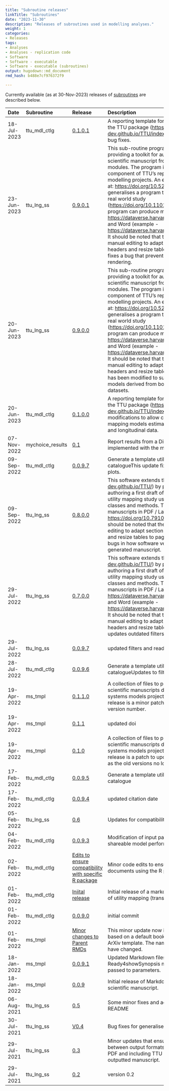 ```yaml
---
title: "Subroutine releases"
linkTitle: "Subroutines"
date: "2023-11-30"
description: "Releases of subroutines used in modelling analyses."
weight: 1
categories: 
- Releases
tags: 
- Analyses
- Analyses - replication code
- Software
- Software - executable 
- Software - executable (subroutines)
output: hugodown::md_document
rmd_hash: b488e7cf976372f9

---
```


Currently available (as at 30-Nov-2023) releases of [subroutines](/docs/model/analyses/reporting-templates/) are described below.

<html>


<body>






<div id="header">




</div>


<table class="table table-hover table-condensed" style="margin-left: auto; margin-right: auto;">
<thead>
<tr>
<th style="text-align:left;">
Date
</th>
<th style="text-align:left;">
Subroutine
</th>
<th style="text-align:left;">
Release
</th>
<th style="text-align:left;">
Description
</th>
</tr>
</thead>
<tbody>
<tr>
<td style="text-align:left;">
18-Jul-2023
</td>
<td style="text-align:left;">
ttu_mdl_ctlg
</td>
<td style="text-align:left;">
<a href="https://github.com/ready4-dev/ttu_mdl_ctlg/releases/tag/v0.1.0.1" style="     ">0.1.0.1</a>
</td>
<td style="text-align:left;">
A reporting template for utility mapping models created using the TTU
package (<a href="https://ready4-dev.github.io/TTU/index.html" class="uri">https://ready4-dev.github.io/TTU/index.html</a>). This
release includes minor bug fixes.
</td>
</tr>
<tr>
<td style="text-align:left;">
23-Jun-2023
</td>
<td style="text-align:left;">
ttu_lng_ss
</td>
<td style="text-align:left;">
<a href="https://github.com/ready4-dev/ttu_lng_ss/releases/tag/v0.9.0.1" style="     ">0.9.0.1</a>
</td>
<td style="text-align:left;">
This sub-routine program extends the R package TTU by providing a
toolkit for automatically authoring a first draft of a scientific
manuscript from results generated by TTU modules. The program is
intended for use and as the last component of TTU’s reporting workflow
for utility mapping modelling projects. An example of this workflow is
available at: <a href="https://doi.org/10.5281/zenodo.6116077" class="uri">https://doi.org/10.5281/zenodo.6116077</a> . This program
generalises a program that produced the manuscript for a real world
study (<a href="https://doi.org/10.1101/2021.07.07.21260129" class="uri">https://doi.org/10.1101/2021.07.07.21260129</a>). The
program can produce manuscripts in PDF / LaTex (example - <a href="https://dataverse.harvard.edu/api/access/datafile/4957407" class="uri">https://dataverse.harvard.edu/api/access/datafile/4957407</a>)
and Word (example - <a href="https://dataverse.harvard.edu/api/access/datafile/4957416" class="uri">https://dataverse.harvard.edu/api/access/datafile/4957416</a>).
It should be noted that the Word output requires some manual editing to
adapt section numbering, modify table headers and resize tables to page
boundaries.This release fixes a bug that prevented the previous version
from rendering.
</td>
</tr>
<tr>
<td style="text-align:left;">
20-Jun-2023
</td>
<td style="text-align:left;">
ttu_lng_ss
</td>
<td style="text-align:left;">
<a href="https://github.com/ready4-dev/ttu_lng_ss/releases/tag/v0.9.0.0" style="     ">0.9.0.0</a>
</td>
<td style="text-align:left;">
This sub-routine program extends the R package TTU by providing a
toolkit for automatically authoring a first draft of a scientific
manuscript from results generated by TTU modules. The program is
intended for use and as the last component of TTU’s reporting workflow
for utility mapping modelling projects. An example of this workflow is
available at: <a href="https://doi.org/10.5281/zenodo.6116077" class="uri">https://doi.org/10.5281/zenodo.6116077</a> . This program
generalises a program that produced the manuscript for a real world
study (<a href="https://doi.org/10.1101/2021.07.07.21260129" class="uri">https://doi.org/10.1101/2021.07.07.21260129</a>). The
program can produce manuscripts in PDF / LaTex (example - <a href="https://dataverse.harvard.edu/api/access/datafile/4957407" class="uri">https://dataverse.harvard.edu/api/access/datafile/4957407</a>)
and Word (example - <a href="https://dataverse.harvard.edu/api/access/datafile/4957416" class="uri">https://dataverse.harvard.edu/api/access/datafile/4957416</a>).
It should be noted that the Word output requires some manual editing to
adapt section numbering, modify table headers and resize tables to page
boundaries.This release has been modified to support the reporting of
utility mapping models derived from both cross-sectional and
longitudinal datasets.
</td>
</tr>
<tr>
<td style="text-align:left;">
20-Jun-2023
</td>
<td style="text-align:left;">
ttu_mdl_ctlg
</td>
<td style="text-align:left;">
<a href="https://github.com/ready4-dev/ttu_mdl_ctlg/releases/tag/v0.1.0.0" style="     ">0.1.0.0</a>
</td>
<td style="text-align:left;">
A reporting template for utility mapping models created using the TTU
package (<a href="https://ready4-dev.github.io/TTU/index.html" class="uri">https://ready4-dev.github.io/TTU/index.html</a>).This update
includes modifications to allow catalogues to be generated for utility
mapping models estimate from both cross-sectional data and longitudinal
data.
</td>
</tr>
<tr>
<td style="text-align:left;">
07-Nov-2022
</td>
<td style="text-align:left;">
mychoice_results
</td>
<td style="text-align:left;">
<a href="https://github.com/ready4-dev/mychoice_results/releases/tag/v0.1.0.0" style="     ">0.1</a>
</td>
<td style="text-align:left;">
Report results from a Discrete Choice Experiment implemented with the
mychoice R package.
</td>
</tr>
<tr>
<td style="text-align:left;">
09-Sep-2022
</td>
<td style="text-align:left;">
ttu_mdl_ctlg
</td>
<td style="text-align:left;">
<a href="https://github.com/ready4-dev/ttu_mdl_ctlg/releases/tag/v0.0.9.7" style="     ">0.0.9.7</a>
</td>
<td style="text-align:left;">
Generate a template utility mapping (transfer to utility) model
catalogueThis update fixes an issue with the display size of plots.
</td>
</tr>
<tr>
<td style="text-align:left;">
09-Sep-2022
</td>
<td style="text-align:left;">
ttu_lng_ss
</td>
<td style="text-align:left;">
<a href="https://github.com/ready4-dev/ttu_lng_ss/releases/tag/v0.8.0.0" style="     ">0.8.0.0</a>
</td>
<td style="text-align:left;">
This software extends the R package TTU (<a href="https://ready4-dev.github.io/TTU/" class="uri">https://ready4-dev.github.io/TTU/</a>) by providing a
toolkit for automatically authoring a first draft of a scientific
manuscript describing a utility mapping study using metadada generated
by TTU classes and methods. The extension can produce manuscripts in PDF
/ LaTex and Word formats - see <a href="https://doi.org/10.7910/DVN/D74QMP" class="uri">https://doi.org/10.7910/DVN/D74QMP</a> for examples. It
should be noted that the Word output requires some manual editing to
adapt section numbering, modify table headers and resize tables to page
boundaries.This version fixes some bugs in how software versions were
referenced in the generated manuscript.
</td>
</tr>
<tr>
<td style="text-align:left;">
29-Jul-2022
</td>
<td style="text-align:left;">
ttu_lng_ss
</td>
<td style="text-align:left;">
<a href="https://github.com/ready4-dev/ttu_lng_ss/releases/tag/v0.7.0.0" style="     ">0.7.0.0</a>
</td>
<td style="text-align:left;">
This software extends the R package TTU (<a href="https://ready4-dev.github.io/TTU/" class="uri">https://ready4-dev.github.io/TTU/</a>) by providing a
toolkit for automatically authoring a first draft of a scientific
manuscript describing a utility mapping study using metadada generated
by TTU classes and methods. The extension can produce manuscripts in PDF
/ LaTex (example - <a href="https://dataverse.harvard.edu/api/access/datafile/4957407" class="uri">https://dataverse.harvard.edu/api/access/datafile/4957407</a>)
and Word (example - <a href="https://dataverse.harvard.edu/api/access/datafile/4957416" class="uri">https://dataverse.harvard.edu/api/access/datafile/4957416</a>).
It should be noted that the Word output requires some manual editing to
adapt section numbering, modify table headers and resize tables to page
boundaries.This version updates outdated filters.
</td>
</tr>
<tr>
<td style="text-align:left;">
29-Jul-2022
</td>
<td style="text-align:left;">
ttu_lng_ss
</td>
<td style="text-align:left;">
<a href="https://github.com/ready4-dev/ttu_lng_ss/releases/tag/v0.0.9.7" style="     ">0.0.9.7</a>
</td>
<td style="text-align:left;">
updated filters and readme
</td>
</tr>
<tr>
<td style="text-align:left;">
28-Jul-2022
</td>
<td style="text-align:left;">
ttu_mdl_ctlg
</td>
<td style="text-align:left;">
<a href="https://github.com/ready4-dev/ttu_mdl_ctlg/releases/tag/v0.0.9.6" style="     ">0.0.9.6</a>
</td>
<td style="text-align:left;">
Generate a template utility mapping (transfer to utility) model
catalogueUpdates to filters.
</td>
</tr>
<tr>
<td style="text-align:left;">
19-Apr-2022
</td>
<td style="text-align:left;">
ms_tmpl
</td>
<td style="text-align:left;">
<a href="https://github.com/ready4-dev/ms_tmpl/releases/tag/v0.1.1.0" style="     ">0.1.1.0</a>
</td>
<td style="text-align:left;">
A collection of files to provide a template for generating scientific
manuscripts describing open source mental health systems models projects
that use the ready4 framework.This release is a minor patch to correct
an incorrectly specified version number.
</td>
</tr>
<tr>
<td style="text-align:left;">
19-Apr-2022
</td>
<td style="text-align:left;">
ms_tmpl
</td>
<td style="text-align:left;">
<a href="https://github.com/ready4-dev/ms_tmpl/releases/tag/v0.1.1" style="     ">0.1.1</a>
</td>
<td style="text-align:left;">
updated doi
</td>
</tr>
<tr>
<td style="text-align:left;">
19-Apr-2022
</td>
<td style="text-align:left;">
ms_tmpl
</td>
<td style="text-align:left;">
<a href="https://github.com/ready4-dev/ms_tmpl/releases/tag/v0.1.0" style="     ">0.1.0</a>
</td>
<td style="text-align:left;">
A collection of files to provide a template for generating scientific
manuscripts describing open source mental health systems models projects
that use the ready4 framework.This release is a patch to update third
party developed .lua filters as the old versions no longer work.
</td>
</tr>
<tr>
<td style="text-align:left;">
17-Feb-2022
</td>
<td style="text-align:left;">
ttu_mdl_ctlg
</td>
<td style="text-align:left;">
<a href="https://github.com/ready4-dev/ttu_mdl_ctlg/releases/tag/v0.0.9.5" style="     ">0.0.9.5</a>
</td>
<td style="text-align:left;">
Generate a template utility mapping (transfer to utility) model
catalogue
</td>
</tr>
<tr>
<td style="text-align:left;">
17-Feb-2022
</td>
<td style="text-align:left;">
ttu_mdl_ctlg
</td>
<td style="text-align:left;">
<a href="https://github.com/ready4-dev/ttu_mdl_ctlg/releases/tag/v0.0.9.4" style="     ">0.0.9.4</a>
</td>
<td style="text-align:left;">
updated citation date
</td>
</tr>
<tr>
<td style="text-align:left;">
05-Feb-2022
</td>
<td style="text-align:left;">
ttu_lng_ss
</td>
<td style="text-align:left;">
<a href="https://github.com/ready4-dev/ttu_lng_ss/releases/tag/v0.6" style="     ">0.6</a>
</td>
<td style="text-align:left;">
Updates for compatibility with specific R package.
</td>
</tr>
<tr>
<td style="text-align:left;">
04-Feb-2022
</td>
<td style="text-align:left;">
ttu_mdl_ctlg
</td>
<td style="text-align:left;">
<a href="https://github.com/ready4-dev/ttu_mdl_ctlg/releases/tag/v0.0.9.3" style="     ">0.0.9.3</a>
</td>
<td style="text-align:left;">
Modification of input parameters to enable reporting of shareable model
performance.
</td>
</tr>
<tr>
<td style="text-align:left;">
02-Feb-2022
</td>
<td style="text-align:left;">
ttu_mdl_ctlg
</td>
<td style="text-align:left;">
<a href="https://github.com/ready4-dev/ttu_mdl_ctlg/releases/tag/v0.0.9.2" style="     ">Edits
to ensure compatibility with specific R package</a>
</td>
<td style="text-align:left;">
Minor code edits to ensure that RMD can be rendered into documents using
the R package specific.
</td>
</tr>
<tr>
<td style="text-align:left;">
01-Feb-2022
</td>
<td style="text-align:left;">
ttu_mdl_ctlg
</td>
<td style="text-align:left;">
<a href="https://github.com/ready4-dev/ttu_mdl_ctlg/releases/tag/v0.0.9.1" style="     ">Iniital
release</a>
</td>
<td style="text-align:left;">
Initial release of a markdown template to create a catalogue of utility
mapping (transfer to utility) models.
</td>
</tr>
<tr>
<td style="text-align:left;">
01-Feb-2022
</td>
<td style="text-align:left;">
ttu_mdl_ctlg
</td>
<td style="text-align:left;">
<a href="https://github.com/ready4-dev/ttu_mdl_ctlg/releases/tag/v0.0.9.0" style="     ">0.0.9.0</a>
</td>
<td style="text-align:left;">
initial commit
</td>
</tr>
<tr>
<td style="text-align:left;">
01-Feb-2022
</td>
<td style="text-align:left;">
ms_tmpl
</td>
<td style="text-align:left;">
<a href="https://github.com/ready4-dev/ms_tmpl/releases/tag/v0.0.9.2" style="     ">Minor
changes to Parent RMDs</a>
</td>
<td style="text-align:left;">
This minor update now includes two PDF versions - one based on a default
bookdown style and one using the rticles ArXiv template. The naming
conventions for the parent files have changed.
</td>
</tr>
<tr>
<td style="text-align:left;">
18-Jan-2022
</td>
<td style="text-align:left;">
ms_tmpl
</td>
<td style="text-align:left;">
<a href="https://github.com/ready4-dev/ms_tmpl/releases/tag/v0.0.9.1" style="     ">0.0.9.1</a>
</td>
<td style="text-align:left;">
Updated Markdown files now have only one object (a Ready4showSynopsis
module from the ready4 framework) passed to parameters.
</td>
</tr>
<tr>
<td style="text-align:left;">
18-Jan-2022
</td>
<td style="text-align:left;">
ms_tmpl
</td>
<td style="text-align:left;">
<a href="https://github.com/ready4-dev/ms_tmpl/releases/tag/v0.0.9" style="     ">0.0.9</a>
</td>
<td style="text-align:left;">
Initial release of Markdown files to generate a template scientific
manuscript.
</td>
</tr>
<tr>
<td style="text-align:left;">
06-Aug-2021
</td>
<td style="text-align:left;">
ttu_lng_ss
</td>
<td style="text-align:left;">
<a href="https://github.com/ready4-dev/ttu_lng_ss/releases/tag/v0.5" style="     ">0.5</a>
</td>
<td style="text-align:left;">
Some minor fixes and additional descriptive content in README
</td>
</tr>
<tr>
<td style="text-align:left;">
30-Jul-2021
</td>
<td style="text-align:left;">
ttu_lng_ss
</td>
<td style="text-align:left;">
<a href="https://github.com/ready4-dev/ttu_lng_ss/releases/tag/v0.4" style="     ">V0.4</a>
</td>
<td style="text-align:left;">
Bug fixes for generalised (non AQoL) application.
</td>
</tr>
<tr>
<td style="text-align:left;">
29-Jul-2021
</td>
<td style="text-align:left;">
ttu_lng_ss
</td>
<td style="text-align:left;">
<a href="https://github.com/ready4-dev/ttu_lng_ss/releases/tag/v0.3" style="     ">0.3</a>
</td>
<td style="text-align:left;">
Minor updates that ensure consistency of abstract treatment between
output formats, keep TeX files when outputting to PDF and including TTU
and extension version information in outputted manuscript.
</td>
</tr>
<tr>
<td style="text-align:left;">
29-Jul-2021
</td>
<td style="text-align:left;">
ttu_lng_ss
</td>
<td style="text-align:left;">
<a href="https://github.com/ready4-dev/ttu_lng_ss/releases/tag/v0.2" style="     ">0.2</a>
</td>
<td style="text-align:left;">
version 0.2
</td>
</tr>
</tbody>
</table>





<script>

// add bootstrap table styles to pandoc tables
function bootstrapStylePandocTables() {
  $('tr.odd').parent('tbody').parent('table').addClass('table table-condensed');
}
$(document).ready(function () {
  bootstrapStylePandocTables();
});


</script>

<!-- tabsets -->

<script>
$(document).ready(function () {
  window.buildTabsets("TOC");
});

$(document).ready(function () {
  $('.tabset-dropdown > .nav-tabs > li').click(function () {
    $(this).parent().toggleClass('nav-tabs-open');
  });
});
</script>

<!-- code folding -->


<!-- dynamically load mathjax for compatibility with self-contained -->
<script>
  (function () {
    var script = document.createElement("script");
    script.type = "text/javascript";
    script.src  = "https://mathjax.rstudio.com/latest/MathJax.js?config=TeX-AMS-MML_HTMLorMML";
    document.getElementsByTagName("head")[0].appendChild(script);
  })();
</script>

</body>
</html>

